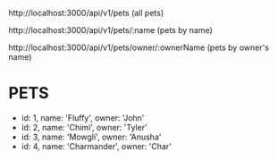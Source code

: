 http://localhost:3000/api/v1/pets (all pets)

http://localhost:3000/api/v1/pets/:name (pets by name)

http://localhost:3000/api/v1/pets/owner/:ownerName (pets by owner's name)


# PETS
 - id: 1, name: 'Fluffy', owner: 'John'
 - id: 2, name: 'Chimi', owner: 'Tyler'
 - id: 3, name: 'Mowgli', owner: 'Anusha'
 - id: 4, name: 'Charmander', owner: 'Char'